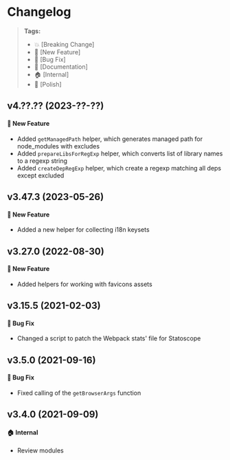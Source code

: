 Changelog
=========

> **Tags:**
> - :boom:       [Breaking Change]
> - :rocket:     [New Feature]
> - :bug:        [Bug Fix]
> - :memo:       [Documentation]
> - :house:      [Internal]
> - :nail_care:  [Polish]

## v4.??.?? (2023-??-??)

#### :rocket: New Feature

* Added `getManagedPath` helper, which generates managed path for node_modules with excludes
* Added `prepareLibsForRegExp` helper, which converts list of library names to a regexp string
* Added `createDepRegExp` helper, which create a regexp matching all deps except excluded

## v3.47.3 (2023-05-26)

#### :rocket: New Feature

* Added a new helper for collecting i18n keysets

## v3.27.0 (2022-08-30)

#### :rocket: New Feature

* Added helpers for working with favicons assets

## v3.15.5 (2021-02-03)

#### :bug: Bug Fix

* Changed a script to patch the Webpack stats' file for Statoscope

## v3.5.0 (2021-09-16)

#### :bug: Bug Fix

* Fixed calling of the `getBrowserArgs` function

## v3.4.0 (2021-09-09)

#### :house: Internal

* Review modules
